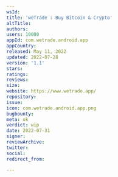 ```yaml
---
wsId: 
title: 'weTrade : Buy Bitcoin & Crypto'
altTitle: 
authors: 
users: 10000
appId: com.wetrade.android.app
appCountry: 
released: May 11, 2022
updated: 2022-07-28
version: '1.1'
stars: 
ratings: 
reviews: 
size: 
website: https://www.wetrade.app/
repository: 
issue: 
icon: com.wetrade.android.app.png
bugbounty: 
meta: ok
verdict: wip
date: 2022-07-31
signer: 
reviewArchive: 
twitter: 
social: 
redirect_from: 

---
```



